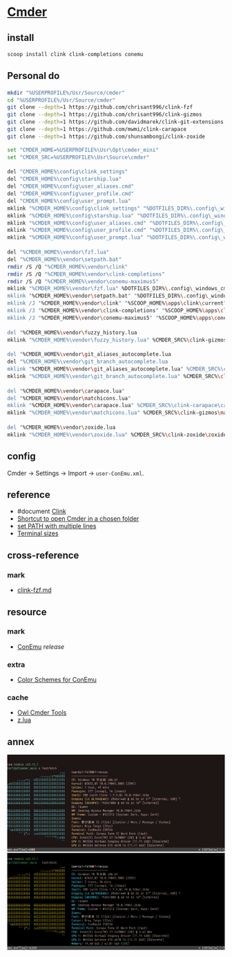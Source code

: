 # [Cmder](https://cmder.app/)

## install

```sh
scoop install clink clink-completions conemu
```

## Personal do

```sh
mkdir "%USERPROFILE%/Usr/Source/cmder"
cd "%USERPROFILE%/Usr/Source/cmder"
git clone --depth=1 https://github.com/chrisant996/clink-fzf
git clone --depth=1 https://github.com/chrisant996/clink-gizmos
git clone --depth=1 https://github.com/davidmarek/clink-git-extensions
git clone --depth=1 https://github.com/mwmi/clink-carapace
git clone --depth=1 https://github.com/shunsambongi/clink-zoxide
```

```sh
set "CMDER_HOME=%USERPROFILE%\Usr\Opt\cmder_mini"
set "CMDER_SRC=%USERPROFILE%\Usr\Source\cmder"

del "CMDER_HOME%\config\clink_settings"
del "CMDER_HOME%\config\starship.lua"
del "CMDER_HOME%\config\user_aliases.cmd"
del "CMDER_HOME%\config\user_profile.cmd"
del "CMDER_HOME%\config\user_prompt.lua"
mklink "%CMDER_HOME%\config\clink_settings" "%DOTFILES_DIR%\.config\_windows_cmder\config\clink_settings"
mklink "%CMDER_HOME%\config\starship.lua" "%DOTFILES_DIR%\.config\_windows_cmder\config\starship.lua"
mklink "%CMDER_HOME%\config\user_aliases.cmd" "%DOTFILES_DIR%\.config\_windows_cmder\config\user_aliases.cmd"
mklink "%CMDER_HOME%\config\user_profile.cmd" "%DOTFILES_DIR%\.config\_windows_cmder\config\user_profile.cmd"
mklink "%CMDER_HOME%\config\user_prompt.lua" "%DOTFILES_DIR%\.config\_windows_cmder\config\user_prompt.lua"

del "%CMDER_HOME%\vendor\fzf.lua"
del "%CMDER_HOME%\vendor\setpath.bat"
rmdir /S /Q "%CMDER_HOME%\vendor\clink"
rmdir /S /Q "%CMDER_HOME%\vendor\clink-completions"
rmdir /S /Q "%CMDER_HOME%\vendor\conemu-maximus5"
mklink "%CMDER_HOME%\vendor\fzf.lua" %DOTFILES_DIR%\.config\_windows_cmder\vendor\fzf.lua"
mklink "%CMDER_HOME%\vendor\setpath.bat" "%DOTFILES_DIR%\.config\_windows_cmder\vendor\setpath.bat"
mklink /J "%CMDER_HOME%\vendor\clink" "%SCOOP_HOME%\apps\clink\current"
mklink /J "%CMDER_HOME%\vendor\clink-completions" "%SCOOP_HOME%\apps\clink-completions\current"
mklink /J "%CMDER_HOME%\vendor\conemu-maximus5" "%SCOOP_HOME%\apps\conemu\current"

del "%CMDER_HOME%\vendor\fuzzy_history.lua
mklink "%CMDER_HOME%\vendor\fuzzy_history.lua" %CMDER_SRC%\clink-gizmos\fuzzy_history.lua"

del "%CMDER_HOME%\vendor\git_aliases_autocomplete.lua
del "%CMDER_HOME%\vendor\git_branch_autocomplete.lua
mklink "%CMDER_HOME%\vendor\git_aliases_autocomplete.lua" %CMDER_SRC%\clink-git-extensions\git_aliases_autocomplete.lua"
mklink "%CMDER_HOME%\vendor\git_branch_autocomplete.lua" %CMDER_SRC%\clink-git-extensions\git_branch_autocomplete.lua"

del "%CMDER_HOME%\vendor\carapace.lua"
del "%CMDER_HOME%\vendor\matchicons.lua"
mklink "%CMDER_HOME%\vendor\carapace.lua" %CMDER_SRC%\clink-carapace\carapace.lua"
mklink "%CMDER_HOME%\vendor\matchicons.lua" %CMDER_SRC%\clink-gizmos\matchicons.lua"

del "%CMDER_HOME%\vendor\zoxide.lua
mklink "%CMDER_HOME%\vendor\zoxide.lua" %CMDER_SRC%\clink-zoxide\zoxide.lua"
```

## config

Cmder → Settings → Import → `user-ConEmu.xml`.

## reference

- #document [Clink](https://chrisant996.github.io/clink/clink.html)
- [Shortcut to open Cmder in a chosen folder](https://github.com/cmderdev/cmder#shortcut-to-open-cmder-in-a-chosen-folder)
- [set PATH with multiple lines](https://stackoverflow.com/questions/40909459/set-path-with-multiple-lines)
- [Terminal sizes](https://help.gnome.org/users/gnome-terminal/stable/app-terminal-sizes.html.en)

## cross-reference

### mark

- [clink-fzf.md](/opt/_windows/cmder/cmder-fzf.md)

## resource

### mark

- [ConEmu](https://github.com/Maximus5/ConEmu) _release_

### extra

- [Color Schemes for ConEmu](https://github.com/hasansujon786/Cmder-Color-Themes)

### cache

- [Owl Cmder Tools](https://github.com/tadashi-aikawa/owl-cmder-tools)
- [z.lua](https://github.com/skywind3000/z.lua)

## annex

![colorcheme_fakenight](/_image/opt/_windows/cmder/colorcheme_fakenight.png)
![colorscheme_vanta](/_image/opt/_windows/cmder/colorscheme_vanta.png)

